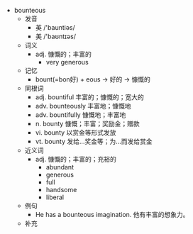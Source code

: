 - bounteous
  - 发音
    - 英 /'bauntiəs/
    - 美 /'baʊntɪəs/
  - 词义
    - adj. 慷慨的；丰富的
      - very generous
  - 记忆
    - bount(=bon好) + eous → 好的 → 慷慨的
  - 同根词
    - adj. bountiful 丰富的；慷慨的；宽大的
    - adv. bounteously 丰富地；慷慨地
    - adv. bountifully 慷慨地；丰富地
    - n. bounty 慷慨；丰富；奖励金；赠款
    - vi. bounty 以赏金等形式发放
    - vt. bounty 发给…奖金等；为…而发给赏金
  - 近义词
    - adj. 慷慨的；丰富的；充裕的
      - abundant
      - generous
      - full
      - handsome
      - liberal
  - 例句
    - He has a bounteous imagination. 他有丰富的想象力。
  - 补充